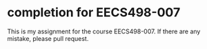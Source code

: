# completion for EECS498-007

This is my assignment for the course EECS498-007. If there are any mistake, please pull request.
